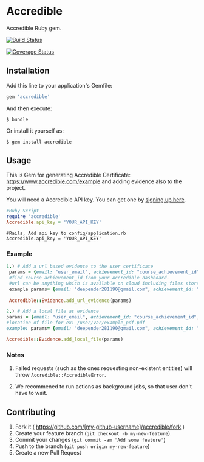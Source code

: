 # Accredible

Accredible Ruby gem. 

[![Build Status](https://travis-ci.org/Integralist/Sinderella.png?.png?branch=master)](http://travis-ci.org/deependersingla/accredible_ruby)  

[![Coverage Status](https://coveralls.io/repos/deependersingla/accredible_ruby/badge.png)](https://coveralls.io/r/deependersingla/accredible_ruby)

## Installation

Add this line to your application's Gemfile:

```ruby
gem 'accredible'
```

And then execute:

    $ bundle

Or install it yourself as:

    $ gem install accredible

## Usage

This is Gem for generating Accredible Certificate: https://www.accredible.com/example and adding evidence also to the project.

You will need a Accredible API key. You can get one by [signing up here](https://accredible.com/issuer/sign_up).

```ruby
#Ruby Script
require 'accredible'
Accredible.api_key = 'YOUR_API_KEY'
```


```rails
#Rails, Add api key to config/application.rb
Accredible.api_key = 'YOUR_API_KEY'
```

### Example
```ruby
1.) # Add a url based evidence to the user certificate
 params = {email: "user_email", achievement_id: "course_achievement_id", url: "url of evidence", description: "description of evidence"}
 #find course achievement_id from your Accredible dashboard.
 #url can be anything which is available on cloud including files stored on #s3. 
 example params= {email: "deepender281190@gmail.com", achievement_id: "examplecourse1", url: "www.accredible.com", description: "example description"}
 
 Accredible::Evidence.add_url_evidence(params)

2.) # Add a local file as evidence
params = {email: "user_email", achievement_id: "course_achievement_id", file: "location_of_file", description: "description of evidence"}
#location of file for ex: /user/var/example_pdf.pdf
example: params= {email: "deepender281190@gmail.com", achievement_id: "examplecourse1", file: "localfile.pdf", description: "example description"}

Accredible::Evidence.add_local_file(params)
```

### Notes
1) Failed requests (such as the ones requesting non-existent entities) will throw `Accredible::AccredibleError`.

2) We recommened to run actions as background jobs, so that user don't have to wait. 

## Contributing

1. Fork it ( https://github.com/[my-github-username]/accredible/fork )
2. Create your feature branch (`git checkout -b my-new-feature`)
3. Commit your changes (`git commit -am 'Add some feature'`)
4. Push to the branch (`git push origin my-new-feature`)
5. Create a new Pull Request
